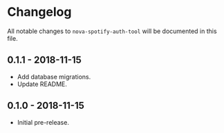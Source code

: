 # Changelog

All notable changes to `nova-spotify-auth-tool` will be documented in this file.

## 0.1.1 - 2018-11-15

- Add database migrations.
- Update README.

## 0.1.0 - 2018-11-15

- Initial pre-release.
